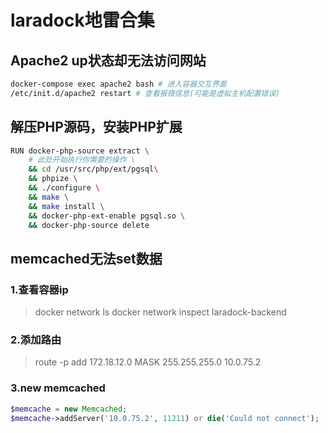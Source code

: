 # laradock地雷合集

## Apache2 up状态却无法访问网站

```sh
docker-compose exec apache2 bash # 进入容器交互界面
/etc/init.d/apache2 restart # 查看报错信息(可能是虚拟主机配置错误)
```

## 解压PHP源码，安装PHP扩展

```sh
RUN docker-php-source extract \
    # 此处开始执行你需要的操作 \
    && cd /usr/src/php/ext/pgsql\
    && phpize \
    && ./configure \
    && make \
    && make install \
    && docker-php-ext-enable pgsql.so \
    && docker-php-source delete
```

## memcached无法set数据

### 1.查看容器ip 
> docker network ls
> docker network inspect laradock-backend

### 2.添加路由
> route -p add 172.18.12.0 MASK 255.255.255.0 10.0.75.2

### 3.new memcached
```php
$memcache = new Memcached;
$memcache->addServer('10.0.75.2', 11211) or die('Could not connect');
```